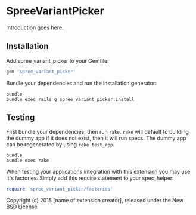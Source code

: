 SpreeVariantPicker
===================

Introduction goes here.

Installation
------------

Add spree_variant_picker to your Gemfile:

```ruby
gem 'spree_variant_picker'
```

Bundle your dependencies and run the installation generator:

```shell
bundle
bundle exec rails g spree_variant_picker:install
```

Testing
-------

First bundle your dependencies, then run `rake`. `rake` will default to building the dummy app if it does not exist, then it will run specs. The dummy app can be regenerated by using `rake test_app`.

```shell
bundle
bundle exec rake
```

When testing your applications integration with this extension you may use it's factories.
Simply add this require statement to your spec_helper:

```ruby
require 'spree_variant_picker/factories'
```

Copyright (c) 2015 [name of extension creator], released under the New BSD License
